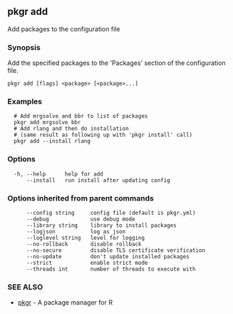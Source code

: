 ## pkgr add

Add packages to the configuration file

### Synopsis

Add the specified packages to the 'Packages' section of the
configuration file.

```
pkgr add [flags] <package> [<package>...]
```

### Examples

```
  # Add mrgsolve and bbr to list of packages
  pkgr add mrgsolve bbr
  # Add rlang and then do installation
  # (same result as following up with 'pkgr install' call)
  pkgr add --install rlang
```

### Options

```
  -h, --help      help for add
      --install   run install after updating config
```

### Options inherited from parent commands

```
      --config string     config file (default is pkgr.yml)
      --debug             use debug mode
      --library string    library to install packages
      --logjson           log as json
      --loglevel string   level for logging
      --no-rollback       disable rollback
      --no-secure         disable TLS certificate verification
      --no-update         don't update installed packages
      --strict            enable strict mode
      --threads int       number of threads to execute with
```

### SEE ALSO

* [pkgr](pkgr.md)	 - A package manager for R

